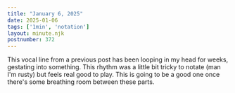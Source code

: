 ```yaml
---
title: "January 6, 2025"
date: 2025-01-06
tags: ['1min', 'notation']
layout: minute.njk
postnumber: 372
---
```

This vocal line from a previous post has been looping in my head for weeks, gestating into something. This rhythm was a little bit tricky to notate (man I'm rusty) but feels real good to play. This is going to be a good one once there's some breathing room between these parts. 